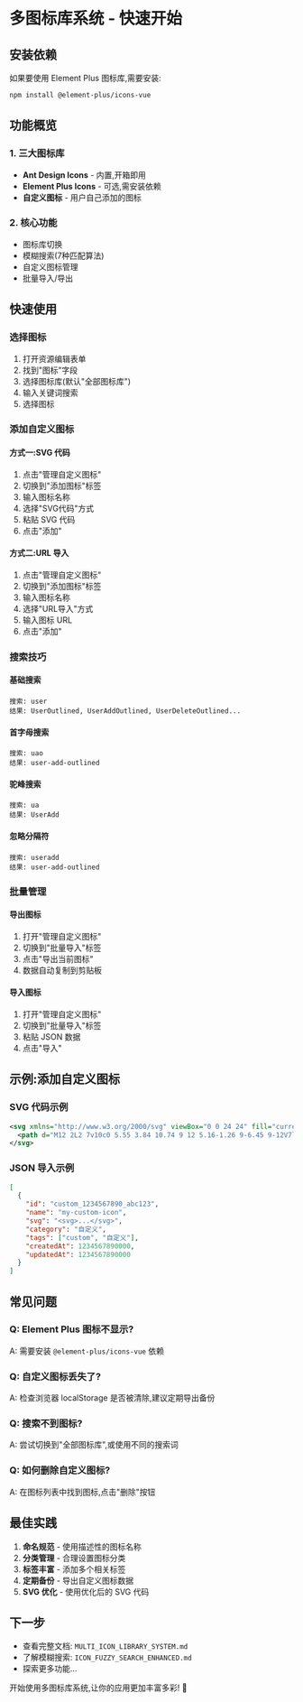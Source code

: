 # 多图标库系统 - 快速开始

## 安装依赖

如果要使用 Element Plus 图标库,需要安装:

```bash
npm install @element-plus/icons-vue
```

## 功能概览

### 1. 三大图标库

- **Ant Design Icons** - 内置,开箱即用
- **Element Plus Icons** - 可选,需安装依赖
- **自定义图标** - 用户自己添加的图标

### 2. 核心功能

- 图标库切换
- 模糊搜索(7种匹配算法)
- 自定义图标管理
- 批量导入/导出

## 快速使用

### 选择图标

1. 打开资源编辑表单
2. 找到"图标"字段
3. 选择图标库(默认"全部图标库")
4. 输入关键词搜索
5. 选择图标

### 添加自定义图标

#### 方式一:SVG 代码

1. 点击"管理自定义图标"
2. 切换到"添加图标"标签
3. 输入图标名称
4. 选择"SVG代码"方式
5. 粘贴 SVG 代码
6. 点击"添加"

#### 方式二:URL 导入

1. 点击"管理自定义图标"
2. 切换到"添加图标"标签
3. 输入图标名称
4. 选择"URL导入"方式
5. 输入图标 URL
6. 点击"添加"

### 搜索技巧

#### 基础搜索

```
搜索: user
结果: UserOutlined, UserAddOutlined, UserDeleteOutlined...
```

#### 首字母搜索

```
搜索: uao
结果: user-add-outlined
```

#### 驼峰搜索

```
搜索: ua
结果: UserAdd
```

#### 忽略分隔符

```
搜索: useradd
结果: user-add-outlined
```

### 批量管理

#### 导出图标

1. 打开"管理自定义图标"
2. 切换到"批量导入"标签
3. 点击"导出当前图标"
4. 数据自动复制到剪贴板

#### 导入图标

1. 打开"管理自定义图标"
2. 切换到"批量导入"标签
3. 粘贴 JSON 数据
4. 点击"导入"

## 示例:添加自定义图标

### SVG 代码示例

```svg
<svg xmlns="http://www.w3.org/2000/svg" viewBox="0 0 24 24" fill="currentColor">
  <path d="M12 2L2 7v10c0 5.55 3.84 10.74 9 12 5.16-1.26 9-6.45 9-12V7l-10-5z"/>
</svg>
```

### JSON 导入示例

```json
[
  {
    "id": "custom_1234567890_abc123",
    "name": "my-custom-icon",
    "svg": "<svg>...</svg>",
    "category": "自定义",
    "tags": ["custom", "自定义"],
    "createdAt": 1234567890000,
    "updatedAt": 1234567890000
  }
]
```

## 常见问题

### Q: Element Plus 图标不显示?

A: 需要安装 `@element-plus/icons-vue` 依赖

### Q: 自定义图标丢失了?

A: 检查浏览器 localStorage 是否被清除,建议定期导出备份

### Q: 搜索不到图标?

A: 尝试切换到"全部图标库",或使用不同的搜索词

### Q: 如何删除自定义图标?

A: 在图标列表中找到图标,点击"删除"按钮

## 最佳实践

1. **命名规范** - 使用描述性的图标名称
2. **分类管理** - 合理设置图标分类
3. **标签丰富** - 添加多个相关标签
4. **定期备份** - 导出自定义图标数据
5. **SVG 优化** - 使用优化后的 SVG 代码

## 下一步

- 查看完整文档: `MULTI_ICON_LIBRARY_SYSTEM.md`
- 了解模糊搜索: `ICON_FUZZY_SEARCH_ENHANCED.md`
- 探索更多功能...

开始使用多图标库系统,让你的应用更加丰富多彩! 🎨
